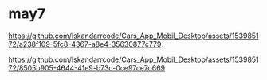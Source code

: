 # may7

https://github.com/Iskandarrcode/Cars_App_Mobil_Desktop/assets/153985172/a238f109-5fc8-4367-a8e4-35630877c779


https://github.com/Iskandarrcode/Cars_App_Mobil_Desktop/assets/153985172/8505b905-4644-41e9-b73c-0ce97ce7d669


